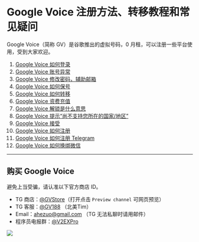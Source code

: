 # Google Voice 注册方法、转移教程和常见疑问

Google Voice（简称 GV）是谷歌推出的虚拟号码，0 月租，可以注册一些平台使用，受到大家欢迎。

1. [Google Voice 如何登录](https://github.com/ssnhd/googlevoicelogin)
2. [Google Voice 账号异常](https://github.com/ssnhd/googlevoiceyichang)
3. [Google Voice 修改密码，辅助邮箱](https://github.com/ssnhd/googlevoicepassword)
4. [Google Voice 如何保号](https://github.com/ssnhd/googlevoicebaohao)
5. [Google Voice 如何转移](https://github.com/ssnhd/googlevoicezhuanyi)
6. [Google Voice 资费充值](https://github.com/ssnhd/googlevoicezifei)
7. [Google Voice 解锁是什么意思](https://github.com/ssnhd/googlevoicejiesuo)
8. [Google Voice 提示“尚不支持您所在的国家/地区”](https://github.com/ssnhd/googlevoicebuzhichi)
9. [Google Voice 接受](https://github.com/ssnhd/googlevoicejieshou)
10. [Google Voice 如何注册](https://github.com/ssnhd/googlevoicezhuce)
11. [Google Voice 如何注册 Telegram](https://github.com/ssnhd/telegram)
12. [Google Voice 如何换绑微信](https://github.com/ssnhd/googlevoicewechat)

---

## 购买 Google Voice
避免上当受骗，请认准以下官方商店 ID。

- TG 商店：[@GVStore](https://t.me/gvstore)（打开点击 `Preview channel` 可网页预览）
- TG 客服：[@GV188](https://t.me/GV188) （北美Tim）
- Email：<ahezuo@gmail.com> （TG 无法私聊时请用邮件）
- 程序员电报群：[@V2EXPro](https://t.me/V2EXPro)

![](https://i.imgur.com/9ysVXCr.png)